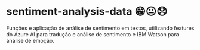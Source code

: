 # sentiment-analysis-data 😁😐😞

Funções e aplicação de análise de sentimento em textos, utilizando features do Azure AI para tradução e análise de sentimento e IBM Watson para análise de emoção.
